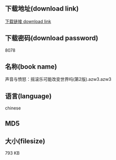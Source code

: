 ## 下载地址(download link)
[下载链接 download link](https://voluble-croquembouche-d321dc.netlify.app/?s=%E5%A3%B0%E9%9F%B3%E4%B8%8E%E6%84%A4%E6%80%92%EF%BC%9A%E6%91%87%E6%BB%9A%E4%B9%90%E5%8F%AF%E8%83%BD%E6%94%B9%E5%8F%98%E4%B8%96%E7%95%8C%E5%90%97%28%E7%AC%AC2%E7%89%88%29.azw3)

## 下载密码(download password)
8078

## 名称(book name)
声音与愤怒：摇滚乐可能改变世界吗(第2版).azw3.azw3

## 语言(language)
chinese

## MD5


## 大小(filesize)
793 KB
